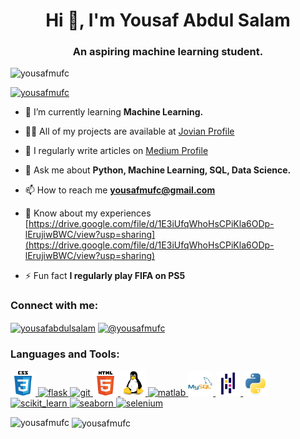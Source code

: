 <h1 align="center">Hi 👋, I'm Yousaf Abdul Salam</h1>
<h3 align="center">An aspiring machine learning student.</h3>

<p align="left"> <img src="https://komarev.com/ghpvc/?username=yousafmufc&label=Profile%20views&color=0e75b6&style=flat" alt="yousafmufc" /> </p>

<p align="left"> <a href="https://github.com/ryo-ma/github-profile-trophy"><img src="https://github-profile-trophy.vercel.app/?username=yousafmufc" alt="yousafmufc" /></a> </p>

- 🌱 I’m currently learning **Machine Learning.**

- 👨‍💻 All of my projects are available at [Jovian Profile](https://jovian.ai/yousafmufc)

- 📝 I regularly write articles on [Medium Profile](https://medium.com/@yousafmufc)

- 💬 Ask me about **Python, Machine Learning, SQL, Data Science.**

- 📫 How to reach me **yousafmufc@gmail.com**

- 📄 Know about my experiences [https://drive.google.com/file/d/1E3iUfqWhoHsCPiKla6ODp-lErujiwBWC/view?usp=sharing](https://drive.google.com/file/d/1E3iUfqWhoHsCPiKla6ODp-lErujiwBWC/view?usp=sharing)

- ⚡ Fun fact **I regularly play FIFA on PS5**

<h3 align="left">Connect with me:</h3>
<p align="left">
<a href="https://linkedin.com/in/yousafabdulsalam" target="blank"><img align="center" src="https://raw.githubusercontent.com/rahuldkjain/github-profile-readme-generator/master/src/images/icons/Social/linked-in-alt.svg" alt="yousafabdulsalam" height="30" width="40" /></a>
<a href="https://medium.com/@yousafmufc" target="blank"><img align="center" src="https://raw.githubusercontent.com/rahuldkjain/github-profile-readme-generator/master/src/images/icons/Social/medium.svg" alt="@yousafmufc" height="30" width="40" /></a>
</p>

<h3 align="left">Languages and Tools:</h3>
<p align="left"> <a href="https://www.w3schools.com/css/" target="_blank" rel="noreferrer"> <img src="https://raw.githubusercontent.com/devicons/devicon/master/icons/css3/css3-original-wordmark.svg" alt="css3" width="40" height="40"/> </a> <a href="https://flask.palletsprojects.com/" target="_blank" rel="noreferrer"> <img src="https://www.vectorlogo.zone/logos/pocoo_flask/pocoo_flask-icon.svg" alt="flask" width="40" height="40"/> </a> <a href="https://git-scm.com/" target="_blank" rel="noreferrer"> <img src="https://www.vectorlogo.zone/logos/git-scm/git-scm-icon.svg" alt="git" width="40" height="40"/> </a> <a href="https://www.w3.org/html/" target="_blank" rel="noreferrer"> <img src="https://raw.githubusercontent.com/devicons/devicon/master/icons/html5/html5-original-wordmark.svg" alt="html5" width="40" height="40"/> </a> <a href="https://www.linux.org/" target="_blank" rel="noreferrer"> <img src="https://raw.githubusercontent.com/devicons/devicon/master/icons/linux/linux-original.svg" alt="linux" width="40" height="40"/> </a> <a href="https://www.mathworks.com/" target="_blank" rel="noreferrer"> <img src="https://upload.wikimedia.org/wikipedia/commons/2/21/Matlab_Logo.png" alt="matlab" width="40" height="40"/> </a> <a href="https://www.mysql.com/" target="_blank" rel="noreferrer"> <img src="https://raw.githubusercontent.com/devicons/devicon/master/icons/mysql/mysql-original-wordmark.svg" alt="mysql" width="40" height="40"/> </a> <a href="https://pandas.pydata.org/" target="_blank" rel="noreferrer"> <img src="https://raw.githubusercontent.com/devicons/devicon/2ae2a900d2f041da66e950e4d48052658d850630/icons/pandas/pandas-original.svg" alt="pandas" width="40" height="40"/> </a> <a href="https://www.python.org" target="_blank" rel="noreferrer"> <img src="https://raw.githubusercontent.com/devicons/devicon/master/icons/python/python-original.svg" alt="python" width="40" height="40"/> </a> <a href="https://scikit-learn.org/" target="_blank" rel="noreferrer"> <img src="https://upload.wikimedia.org/wikipedia/commons/0/05/Scikit_learn_logo_small.svg" alt="scikit_learn" width="40" height="40"/> </a> <a href="https://seaborn.pydata.org/" target="_blank" rel="noreferrer"> <img src="https://seaborn.pydata.org/_images/logo-mark-lightbg.svg" alt="seaborn" width="40" height="40"/> </a> <a href="https://www.selenium.dev" target="_blank" rel="noreferrer"> <img src="https://raw.githubusercontent.com/detain/svg-logos/780f25886640cef088af994181646db2f6b1a3f8/svg/selenium-logo.svg" alt="selenium" width="40" height="40"/> </a> </p>

<p><img align="left" src="https://github-readme-stats.vercel.app/api/top-langs?username=yousafmufc&show_icons=true&locale=en&layout=compact" alt="yousafmufc" /></p>

<p>&nbsp;<img align="center" src="https://github-readme-stats.vercel.app/api?username=yousafmufc&show_icons=true&locale=en" alt="yousafmufc" /></p>


<!---
yousafmufc/yousafmufc is a ✨ special ✨ repository because its `README.md` (this file) appears on your GitHub profile.
You can click the Preview link to take a look at your changes.
--->
